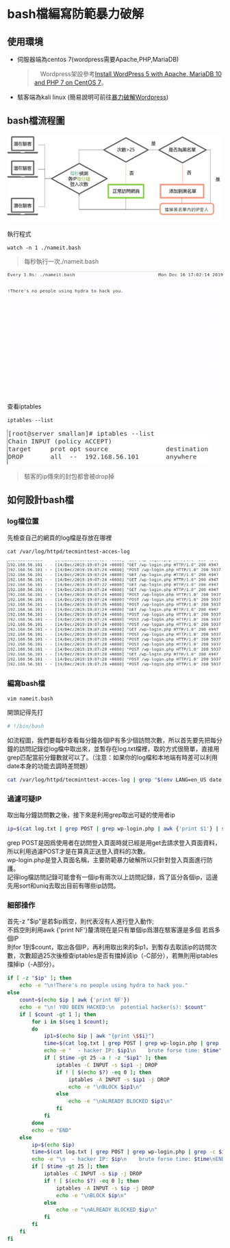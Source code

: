 # bash檔編寫防範暴力破解

## 使用環境
* 伺服器端為centos 7(wordpress需要Apache,PHP,MariaDB)
    >　Wordpress架設參考[Install WordPress 5 with Apache, MariaDB 10 and PHP 7 on CentOS 7](https://www.tecmint.com/install-wordpress-with-apache-on-centos-rhel-fedora/)。
* 駭客端為kali linux
(簡易說明可前往[暴力破解Wordpress](https://github.com/NQUwebsecurityproject/website-security/tree/master/Hydra%E6%9A%B4%E5%8A%9B%E7%A0%B4%E8%A7%A3/%E6%9A%B4%E5%8A%9B%E7%A0%B4%E8%A7%A3Wordpress))
## bash檔流程圖
![](image/a.png)

執行程式
```
watch -n 1 ./nameit.bash
```
>每秒執行一次./nameit.bash

![](image/test.gif)

查看iptables
```
iptables --list
```
![](image/c.PNG)
> 駭客的ip傳來的封包都會被drop掉

## 如何設計bash檔
### log檔位置
先檢查自己的網頁的log檔是存放在哪裡
```
cat /var/log/httpd/tecminttest-acces-log
```
![](image/b.PNG)

### 編寫bash檔
```
vim nameit.bash
```
開頭記得先打
```bash
# !/bin/bash
```

如流程圖，我們要每秒查看每分鐘各個IP有多少個訪問次數，所以首先要先把每分鐘的訪問記錄從log檔中取出來，並暫存在log.txt檔裡，取的方式很簡單，直接用grep匹配當前分鐘數就可以了。（注意：如果你的log檔和本地端有時差可以利用date本身的功能去調時差問題）

```bash
cat /var/log/httpd/tecminttest-acces-log | grep "$(env LANG=en_US date '+%d/%b/%Y:%H:%M')" > log.txt
```

### 過濾可疑IP
取出每分鐘訪問數之後，接下來是利用grep取出可疑的使用者ip
```bash
ip=$(cat log.txt | grep POST | grep wp-login.php | awk {'print $1'} | sort | uniq)
```
grep POST是因爲使用者在訪問登入頁面時就已經是用get去請求登入頁面資料，所以利用過濾POST才是在算真正送登入資料的次數。   
wp-login.php是登入頁面名稱，主要防範暴力破解所以只針對登入頁面進行防護。    
記得log檔訪問記錄可能會有一個ip有兩次以上訪問記錄，爲了區分各個ip，這邊先用sort和uniq去取出目前有哪些ip訪問。

### 細部操作
首先-z "\$ip"是若$ip爲空，則代表沒有人進行登入動作;   
不爲空則利用awk {'print NF'}釐清現在是只有單個ip爲潛在駭客還是多個
若爲多個IP    
則for 1到\$count，取出各個IP，再利用取出來的\$ip1，到暫存去取該ip的訪問次數，次數超過25次後檢查iptables是否有擋掉該ip（-C部分），若無則用iptables擋掉ip（-A部分）。
```bash
if [ -z "$ip" ]; then
    echo -e "\n!There's no people using hydra to hack you."
else
    count=$(echo $ip | awk {'print NF'})
    echo -e "\n! YOU BEEN HACKED:\n  potential hacker(s): $count"
    if [ $count -gt 1 ]; then
        for i in $(seq 1 $count);
        do
            ip1=$(echo $ip | awk "{print \$$i}")
            time=$(cat log.txt | grep POST | grep wp-login.php | grep -c $ip1\ )
            echo -e "  - hacker IP: $ip1\n    brute forse time: $time"
            if [ $time -gt 25 -a ! -z "$ip1" ]; then
                iptables -C INPUT -s $ip1 -j DROP
                if ! [ $(echo $?) -eq 0 ]; then
                    iptables -A INPUT -s $ip1 -j DROP
                    echo -e "\nBLOCK $ip1\n"
                else
                    echo -e "\nALREADY BLOCKED $ip1\n"
                fi
            fi
        done
        echo -e "END"
    else
        ip=$(echo $ip)
        time=$(cat log.txt | grep POST | grep wp-login.php | grep -c $ip)
        echo -e "\n  - hacker IP: $ip\n    brute forse time: $time\nEND"
        if [ $time -gt 25 ]; then
            iptables -C INPUT -s $ip -j DROP
            if ! [ $(echo $?) -eq 0 ]; then
                iptables -A INPUT -s $ip -j DROP
                echo -e "\nBLOCK $ip\n"
            else
                echo -e "\nALREADY BLOCKED $ip\n"
            fi
        fi
    fi
fi

```
